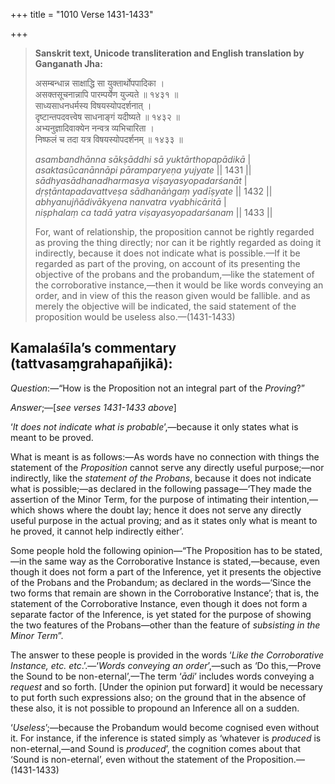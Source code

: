 +++
title = "1010 Verse 1431-1433"

+++
> **Sanskrit text, Unicode transliteration and English translation by Ganganath Jha:** 
>
> असम्बन्धान्न साक्षाद्धि सा युक्तार्थोपपादिका ।  
> असक्तसूचनान्नापि पारम्पर्येण युज्यते ॥ १४३१ ॥  
> साध्यसाधनधर्मस्य विषयस्योपदर्शनात् ।  
> दृष्टान्तपदवत्त्वेष साधनाङ्गं यदीष्यते ॥ १४३२ ॥  
> अभ्यनुज्ञादिवाक्येन नन्वत्र व्यभिचारिता ।  
> निष्फलं च तदा यत्र विषयस्योपदर्शनम् ॥ १४३३ ॥ 
>
> *asambandhānna sākṣāddhi sā yuktārthopapādikā* \|  
> *asaktasūcanānnāpi pāramparyeṇa yujyate* \|\| 1431 \|\|  
> *sādhyasādhanadharmasya viṣayasyopadarśanāt* \|  
> *dṛṣṭāntapadavattveṣa sādhanāṅgaṃ yadīṣyate* \|\| 1432 \|\|  
> *abhyanujñādivākyena nanvatra vyabhicāritā* \|  
> *niṣphalaṃ ca tadā yatra viṣayasyopadarśanam* \|\| 1433 \|\| 
>
> For, want of relationship, the proposition cannot be rightly regarded as proving the thing directly; nor can it be rightly regarded as doing it indirectly, because it does not indicate what is possible.—If it be regarded as part of the proving, on account of its presenting the objective of the probans and the probandum,—like the statement of the corroborative instance,—then it would be like words conveying an order, and in view of this the reason given would be fallible. and as merely the objective will be indicated, the said statement of the proposition would be useless also.—(1431-1433)



## Kamalaśīla’s commentary (tattvasaṃgrahapañjikā):

*Question*:—“How is the Proposition not an integral part of the *Proving*?”

*Answer*;—[*see verses 1431-1433 above*]

‘*It does not indicate what is probable*’,—because it only states what is meant to be proved.

What is meant is as follows:—As words have no connection with things the statement of the *Proposition* cannot serve any directly useful purpose;—nor indirectly, like the *statement of the Probans*, because it does not indicate what is possible;—as declared in the following passage—‘They made the assertion of the Minor Term, for the purpose of intimating their intention,—which shows where the doubt lay; hence it does not serve any directly useful purpose in the actual proving; and as it states only what is meant to he proved, it cannot help indirectly either’.

Some people hold the following opinion—“The Proposition has to be stated,—in the same way as the Corroborative Instance is stated,—because, even though it does not form a part of the Inference, yet it presents the objective of the Probans and the Probandum; as declared in the words—‘Since the two forms that remain are shown in the Corroborative Instance’; that is, the statement of the Corroborative Instance, even though it does not form a separate factor of the Inference, is yet stated for the purpose of showing the two features of the Probans—other than the feature of *subsisting in the Minor Term*”.

The answer to these people is provided in the words ‘*Like the Corroborative Instance, etc. etc*.’.—‘*Words conveying an order*’,—such as ‘Do this,—Prove the Sound to be non-eternal’,—The term ‘*ādi*’ includes words conveying a *request* and so forth. [Under the opinion put forward] it would be necessary to put forth such expressions also; on the ground that in the absence of these also, it is not possible to propound an Inference all on a sudden.

‘*Useless*’;—because the Probandum would become cognised even without it. For instance, if the inference is stated simply as ‘whatever is *produced* is non-eternal,—and Sound is *produced*’, the cognition comes about that ‘Sound is non-eternal’, even without the statement of the Proposition.—(1431-1433)


